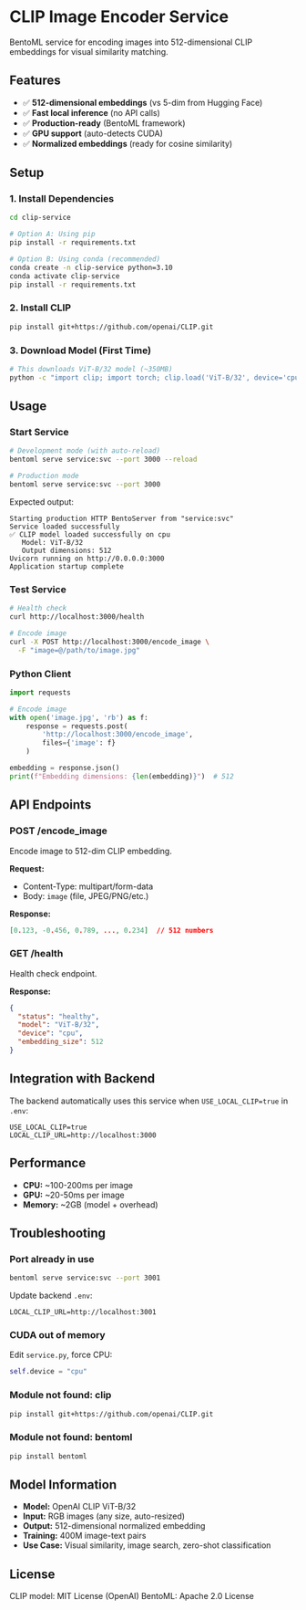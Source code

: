 # CLIP Image Encoder Service

BentoML service for encoding images into 512-dimensional CLIP embeddings for visual similarity matching.

## Features

- ✅ **512-dimensional embeddings** (vs 5-dim from Hugging Face)
- ✅ **Fast local inference** (no API calls)
- ✅ **Production-ready** (BentoML framework)
- ✅ **GPU support** (auto-detects CUDA)
- ✅ **Normalized embeddings** (ready for cosine similarity)

## Setup

### 1. Install Dependencies

```bash
cd clip-service

# Option A: Using pip
pip install -r requirements.txt

# Option B: Using conda (recommended)
conda create -n clip-service python=3.10
conda activate clip-service
pip install -r requirements.txt
```

### 2. Install CLIP

```bash
pip install git+https://github.com/openai/CLIP.git
```

### 3. Download Model (First Time)

```bash
# This downloads ViT-B/32 model (~350MB)
python -c "import clip; import torch; clip.load('ViT-B/32', device='cpu')"
```

## Usage

### Start Service

```bash
# Development mode (with auto-reload)
bentoml serve service:svc --port 3000 --reload

# Production mode
bentoml serve service:svc --port 3000
```

Expected output:

```
Starting production HTTP BentoServer from "service:svc"
Service loaded successfully
✅ CLIP model loaded successfully on cpu
   Model: ViT-B/32
   Output dimensions: 512
Uvicorn running on http://0.0.0.0:3000
Application startup complete
```

### Test Service

```bash
# Health check
curl http://localhost:3000/health

# Encode image
curl -X POST http://localhost:3000/encode_image \
  -F "image=@/path/to/image.jpg"
```

### Python Client

```python
import requests

# Encode image
with open('image.jpg', 'rb') as f:
    response = requests.post(
        'http://localhost:3000/encode_image',
        files={'image': f}
    )

embedding = response.json()
print(f"Embedding dimensions: {len(embedding)}")  # 512
```

## API Endpoints

### POST /encode_image

Encode image to 512-dim CLIP embedding.

**Request:**

- Content-Type: multipart/form-data
- Body: `image` (file, JPEG/PNG/etc.)

**Response:**

```json
[0.123, -0.456, 0.789, ..., 0.234]  // 512 numbers
```

### GET /health

Health check endpoint.

**Response:**

```json
{
  "status": "healthy",
  "model": "ViT-B/32",
  "device": "cpu",
  "embedding_size": 512
}
```

## Integration with Backend

The backend automatically uses this service when `USE_LOCAL_CLIP=true` in `.env`:

```env
USE_LOCAL_CLIP=true
LOCAL_CLIP_URL=http://localhost:3000
```

## Performance

- **CPU:** ~100-200ms per image
- **GPU:** ~20-50ms per image
- **Memory:** ~2GB (model + overhead)

## Troubleshooting

### Port already in use

```bash
bentoml serve service:svc --port 3001
```

Update backend `.env`:

```env
LOCAL_CLIP_URL=http://localhost:3001
```

### CUDA out of memory

Edit `service.py`, force CPU:

```python
self.device = "cpu"
```

### Module not found: clip

```bash
pip install git+https://github.com/openai/CLIP.git
```

### Module not found: bentoml

```bash
pip install bentoml
```

## Model Information

- **Model:** OpenAI CLIP ViT-B/32
- **Input:** RGB images (any size, auto-resized)
- **Output:** 512-dimensional normalized embedding
- **Training:** 400M image-text pairs
- **Use Case:** Visual similarity, image search, zero-shot classification

## License

CLIP model: MIT License (OpenAI)
BentoML: Apache 2.0 License
